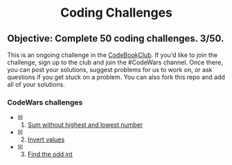 <h1 align="center">Coding Challenges</h1>

## Objective: Complete 50 coding challenges. 3/50.

This is an ongoing challenge in the [CodeBookClub](https://madisonkanna.com/codebookclub). If you'd like to join the challenge, sign up to the club and join the #CodeWars channel. Once there, you can post your solutions, suggest problems for us to work on, or ask questions if you get stuck on a problem. You can also fork this repo and add all of your solutions. 

### CodeWars challenges


- [x] 1. [Sum without highest and lowest number](codewars/8kyu/Sum-without-highest-and-lowest-number)
- [x] 2. [Invert values](codewars/8kyu/Invert-values)
- [x] 3. [Find the odd int](codewars/6kyu/Find-the-odd-int)

